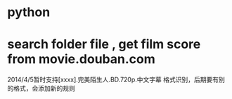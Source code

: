 # python
search folder file , get film score from movie.douban.com 
======================================================
2014/4/5暂时支持[xxxx].完美陌生人.BD.720p.中文字幕 格式识别，后期要有别的格式，会添加新的规则

